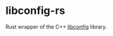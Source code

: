 # libconfig-rs

Rust wrapper of	the C++ [libconfig](https://github.com/hyperrealm/libconfig) library.
